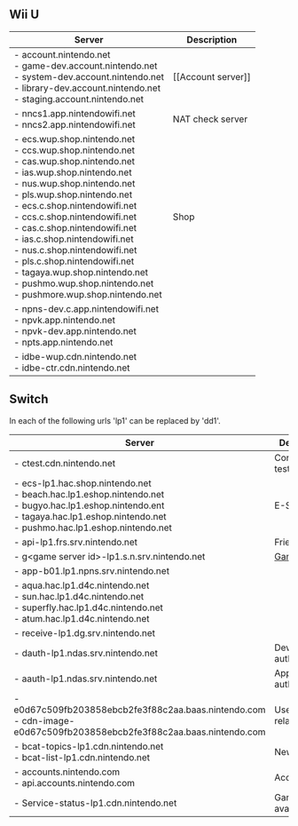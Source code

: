 ## Wii U
| Server | Description |
| --- | --- |
| - account.nintendo.net<br>- game-dev.account.nintendo.net<br>- system-dev.account.nintendo.net<br>- library-dev.account.nintendo.net<br>- staging.account.nintendo.net | [[Account server]] |
| - nncs1.app.nintendowifi.net<br>- nncs2.app.nintendowifi.net | NAT check server |
| - ecs.wup.shop.nintendo.net<br>- ccs.wup.shop.nintendo.net<br>- cas.wup.shop.nintendo.net<br>- ias.wup.shop.nintendo.net<br>- nus.wup.shop.nintendo.net<br>- pls.wup.shop.nintendo.net<br>- ecs.c.shop.nintendowifi.net<br>- ccs.c.shop.nintendowifi.net<br>- cas.c.shop.nintendowifi.net<br>- ias.c.shop.nintendowifi.net<br>- nus.c.shop.nintendowifi.net<br>- pls.c.shop.nintendowifi.net<br>- tagaya.wup.shop.nintendo.net<br>- pushmo.wup.shop.nintendo.net<br>- pushmore.wup.shop.nintendo.net | Shop |
| - npns-dev.c.app.nintendowifi.net<br>- npvk.app.nintendo.net<br>- npvk-dev.app.nintendo.net<br>- npts.app.nintendo.net | |
| - idbe-wup.cdn.nintendo.net<br>- idbe-ctr.cdn.nintendo.net | |

## Switch
In each of the following urls 'lp1' can be replaced by 'dd1'.

| Server | Description |
| --- | --- |
| - ctest.cdn.nintendo.net | Connection test |
| - ecs-lp1.hac.shop.nintendo.net<br>- beach.hac.lp1.eshop.nintendo.net<br>- bugyo.hac.lp1.eshop.nintendo.ent<br>- tagaya.hac.lp1.eshop.nintendo.net<br>- pushmo.hac.lp1.eshop.nintendo.net | E-Shop |
| - api-lp1.frs.srv.nintendo.net | Friends |
| - g&lt;game server id&gt;-lp1.s.n.srv.nintendo.net | [Game servers](Game-Server-Overview) |
| - app-b01.lp1.npns.srv.nintendo.net | |
| - aqua.hac.lp1.d4c.nintendo.net<br>- sun.hac.lp1.d4c.nintendo.net<br>- superfly.hac.lp1.d4c.nintendo.net<br>- atum.hac.lp1.d4c.nintendo.net |
| - receive-lp1.dg.srv.nintendo.net | |
| - dauth-lp1.ndas.srv.nintendo.net | Device authentication |
| - aauth-lp1.ndas.srv.nintendo.net | Application authentication |
| - e0d67c509fb203858ebcb2fe3f88c2aa.baas.nintendo.com<br>- cdn-image-e0d67c509fb203858ebcb2fe3f88c2aa.baas.nintendo.com | User/account related |
| - bcat-topics-lp1.cdn.nintendo.net<br>- bcat-list-lp1.cdn.nintendo.net | News |
| - accounts.nintendo.com<br>- api.accounts.nintendo.com | Accounts |
| - Service-status-lp1.cdn.nintendo.net | Game server availability |
